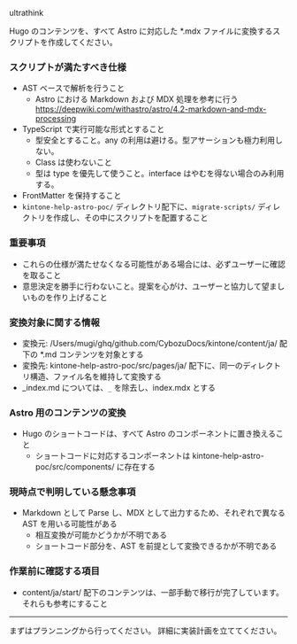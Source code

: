 ultrathink

Hugo のコンテンツを、すべて Astro に対応した \*.mdx ファイルに変換するスクリプトを作成してください。

### スクリプトが満たすべき仕様

- AST ベースで解析を行うこと
  - Astro における Markdown および MDX 処理を参考に行う
    https://deepwiki.com/withastro/astro/4.2-markdown-and-mdx-processing
- TypeScript で実行可能な形式とすること
  - 型安全とすること。any の利用は避ける。型アサーションも極力利用しない。
  - Class は使わないこと
  - 型は type を優先して使うこと。interface はやむを得ない場合のみ利用する。
- FrontMatter を保持すること
- `kintone-help-astro-poc/` ディレクトリ配下に、`migrate-scripts/` ディレクトリを作成し、その中にスクリプトを配置すること

### 重要事項

- これらの仕様が満たせなくなる可能性がある場合には、必ずユーザーに確認を取ること
- 意思決定を勝手に行わないこと。提案を心がけ、ユーザーと協力して望ましいものを作り上げること

### 変換対象に関する情報

- 変換元: /Users/mugi/ghq/github.com/CybozuDocs/kintone/content/ja/ 配下の \*.md コンテンツを対象とする
- 変換先: kintone-help-astro-poc/src/pages/ja/ 配下に、同一のディレクトリ構造、ファイル名を維持して変換する
- _index.md については、`_` を除去し、index.mdx とする

### Astro 用のコンテンツの変換

- Hugo のショートコードは、すべて Astro のコンポーネントに置き換えること
  - ショートコードに対応するコンポーネントは kintone-help-astro-poc/src/components/ に存在する

### 現時点で判明している懸念事項

- Markdown として Parse し、MDX として出力するため、それぞれで異なる AST を用いる可能性がある
  - 相互変換が可能かどうかが不明である
  - ショートコード部分を、AST を前提として変換できるかが不明である

### 作業前に確認する項目

- content/ja/start/ 配下のコンテンツは、一部手動で移行が完了しています。それらも参考にすること

---

まずはプランニングから行ってください。
詳細に実装計画を立ててください。
